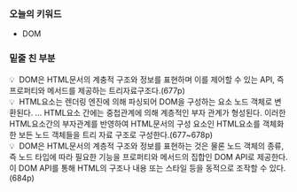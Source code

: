 ### 오늘의 키워드

- DOM

### 밑줄 친 부분

<aside>
💡  DOM은 HTML문서의 계충적 구조와 정보를 표현하며 이를 제어할 수 있는 API, 즉 프로퍼티와 메서드를 제공하는 트리자료구조다.(677p)

</aside>

<aside>
💡  HTML요소는 렌더링 엔진에 의해 파싱되어 DOM을 구성하는 요소 노드 객체로 변환된다. … HTML요소 간에는 중첩관계에 의해 계층적인 부자 관계가 형성된다. 이러한 HTML요소간의 부자관계를 반영하여 HTML문서의 구성 요소인 HTML요소를 객체화 한 보든 노드 객체들을 트리 자료 구조로 구성한다.(677~678p)

</aside>

<aside>
💡  DOM은 HTML문서의 계층적 구조와 정보를 표현하는 것은 물론 노드 객체의 종류, 즉 노드 타입에 따라 필요한 기능을 프로퍼티와 메서드의 집합인 DOM API로 제공한다. 이 DOM API를 통해 HTML의 구조나 내용 또는 스타일 등을 동적으로 조작할 수 있다.(684p)

</aside>